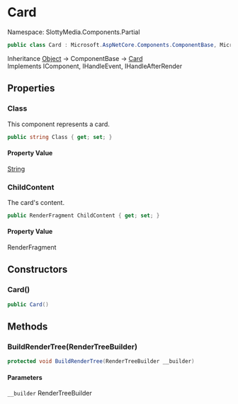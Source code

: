 # Card

Namespace: SlottyMedia.Components.Partial

```csharp
public class Card : Microsoft.AspNetCore.Components.ComponentBase, Microsoft.AspNetCore.Components.IComponent, Microsoft.AspNetCore.Components.IHandleEvent, Microsoft.AspNetCore.Components.IHandleAfterRender
```

Inheritance [Object](https://docs.microsoft.com/en-us/dotnet/api/system.object) → ComponentBase → [Card](./slottymedia.components.partial.card.md)<br>
Implements IComponent, IHandleEvent, IHandleAfterRender

## Properties

### **Class**

This component represents a card.

```csharp
public string Class { get; set; }
```

#### Property Value

[String](https://docs.microsoft.com/en-us/dotnet/api/system.string)<br>

### **ChildContent**

The card's content.

```csharp
public RenderFragment ChildContent { get; set; }
```

#### Property Value

RenderFragment<br>

## Constructors

### **Card()**

```csharp
public Card()
```

## Methods

### **BuildRenderTree(RenderTreeBuilder)**

```csharp
protected void BuildRenderTree(RenderTreeBuilder __builder)
```

#### Parameters

`__builder` RenderTreeBuilder<br>
